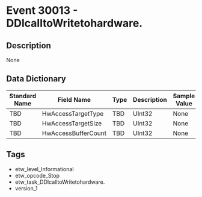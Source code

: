 # Event 30013 - DDIcalltoWritetohardware.

## Description
None

## Data Dictionary
|Standard Name|Field Name|Type|Description|Sample Value|
|---|---|---|---|---|
|TBD|HwAccessTargetType|TBD|UInt32|None|None|
|TBD|HwAccessTargetSize|TBD|UInt32|None|None|
|TBD|HwAccessBufferCount|TBD|UInt32|None|None|

## Tags
* etw_level_Informational
* etw_opcode_Stop
* etw_task_DDIcalltoWritetohardware.
* version_1